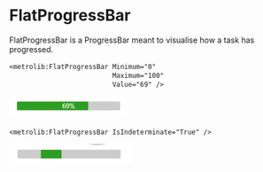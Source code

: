 # FlatProgressBar

FlatProgressBar is a ProgressBar meant to visualise how a task has progressed.

```xaml
<metrolib:FlatProgressBar Minimum="0"
                          Maximum="100"
                          Value="69" />
```
![FlatProgressBar example](Default.png)


```xaml
<metrolib:FlatProgressBar IsIndeterminate="True" />
```
![Indeterminate FlatProgressBar example](Indeterminate.png)
